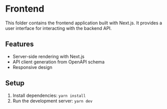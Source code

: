 # Frontend

This folder contains the frontend application built with Next.js. It provides a user interface for interacting with the backend API.

## Features
- Server-side rendering with Next.js
- API client generation from OpenAPI schema
- Responsive design

## Setup
1. Install dependencies: `yarn install`
2. Run the development server: `yarn dev`
